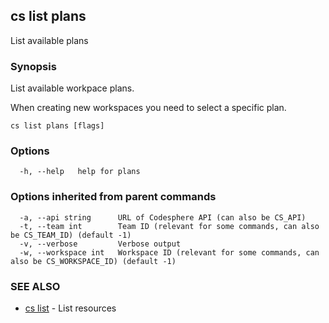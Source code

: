 ## cs list plans

List available plans

### Synopsis

List available workpace plans.

When creating new workspaces you need to select a specific plan.

```
cs list plans [flags]
```

### Options

```
  -h, --help   help for plans
```

### Options inherited from parent commands

```
  -a, --api string      URL of Codesphere API (can also be CS_API)
  -t, --team int        Team ID (relevant for some commands, can also be CS_TEAM_ID) (default -1)
  -v, --verbose         Verbose output
  -w, --workspace int   Workspace ID (relevant for some commands, can also be CS_WORKSPACE_ID) (default -1)
```

### SEE ALSO

* [cs list](cs_list.md)	 - List resources

